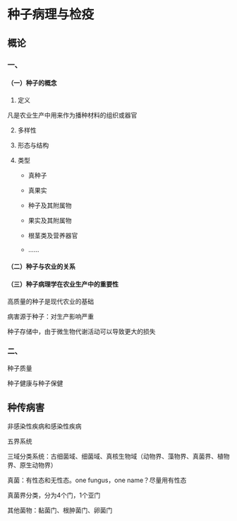 # 种子病理与检疫

## 概论

### 一、

#### （一）种子的概念

1. 定义

凡是农业生产中用来作为播种材料的组织或器官

2. 多样性

3. 形态与结构

4. 类型

   - 真种子

   - 真果实

   - 种子及其附属物

   - 果实及其附属物

   - 根茎类及营养器官

   - ……
#### （二）种子与农业的关系

#### （三）种子病理学在农业生产中的重要性

高质量的种子是现代农业的基础

病害源于种子：对生产影响严重

种子存储中，由于微生物代谢活动可以导致更大的损失

### 二、

种子质量

种子健康与种子保健

## 种传病害

非感染性疾病和感染性疾病

五界系统

三域分类系统：古细菌域、细菌域、真核生物域（动物界、藻物界、真菌界、植物界、原生动物界）

真菌：有性态和无性态。one fungus，one name？尽量用有性态

真菌界分类，分为4个门，1个亚门

其他菌物：黏菌门、根肿菌门、卵菌门

